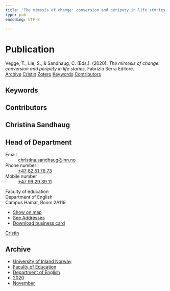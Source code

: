 ```yaml
---
title: 'The mimesis of change: conversion and peripety in life stories'
type: pub
encoding: UTF-8

---
```

<h1>Publication</h1>
<article id="csl-bib-container-SBATHZDR" class="csl-bib-container">
  <div class="csl-bib-body"> <div class="csl-entry">Vegge, T., Lie, S., &#38; Sandhaug, C. (Eds.). (2020). <i>The mimesis of change: conversion and peripety in life stories</i>. Fabrizio Serra Editore.</div> </div>
  <div class="csl-bib-buttons">
    <a href="#taxonomy-article-SBATHZDR" alt="archive" class="csl-bib-button">Archive</a>
    <a href="https://app.cristin.no/results/show.jsf?id=1844895" alt="Cristin" class="csl-bib-button">Cristin</a>
    <a href="http://zotero.org/groups/5881554/items/SBATHZDR" alt="Zotero" class="csl-bib-button">Zotero</a>
    <a href="#keywords-article-SBATHZDR" alt="keywords" class="csl-bib-button">Keywords</a>
    <a href="#contributors-article-SBATHZDR" alt="contributors" class="csl-bib-button">Contributors</a>
  </div>
  <div id="csl-bib-meta-container-SBATHZDR"></div>
</article>
<div id="csl-bib-meta-SBATHZDR" class="csl-bib-meta">
  <article id="keywords-article-SBATHZDR" class="keywords-article">
    <h1>Keywords</h1>
    
  </article>
  <article id="contributors-article-SBATHZDR" class="contributors-article">
    <h1>Contributors</h1>
    <div class="personas"> <div class="vrtx-hinn-person-card"> <div class="photo"> <i class="lar la-user-circle missing-person"></i> </div> <div class="info"> <hgroup><h1>Christina Sandhaug</h1> <h2>Head of Department</h2> </hgroup><dl> <dt>Email</dt> <dd> <a href="mailto:christina.sandhaug@inn.no">christina.sandhaug@inn.no</a> </dd> <dt>Phone number</dt> <dd><a href="tel:+4762517673"> +47 62 51 76 73 </a></dd> <dt>Mobile number</dt> <dd><a href="tel:+4799293911"> +47 99 29 39 11 </a></dd> </dl> <p> Faculty of education<br> Department of English<br> Campus Hamar, Room 2A119 </p> <ul class="vrtx-hinn-links"> <li><a href="https://www.google.com/maps?q=60.79636,11.07506">Show on map</a></li> <li><a href="https://www.inn.no/english/find-an-employee/christina-sandhaug.html#vrtx-hinn-addresses">See Addresses</a></li> <li><a href="https://www.inn.no/english/find-an-employee/christina-sandhaug.html?vrtx=vcf">Download business card</a></li> </ul> </div> </div> <a href="https://app.cristin.no/persons/show.jsf?id=18745" alt="Cristin URL" class="personas-cristin">Cristin</a> </div>
  </article>
  <article id="taxonomy-article-SBATHZDR" class="taxonomy-article">
    <h1>Archive</h1>
    <ul>
      <li><a href="{{< params subfolder >}}en/archive/?key=3DCRN523">University of Inland Norway</a></li>
      <li><a href="{{< params subfolder >}}en/archive/?key=WYNZA47F">Faculty of Education</a></li>
      <li><a href="{{< params subfolder >}}en/archive/?key=THSB4HN9">Department of English</a></li>
      <li><a href="{{< params subfolder >}}en/archive/?key=STTLJACA">2020</a></li>
      <li><a href="{{< params subfolder >}}en/archive/?key=WEG9CMC9">November</a></li>
    </ul>
  </article>
</div>
